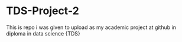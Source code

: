 # TDS-Project-2
This is repo i was given to upload as my academic project at github in diploma in data science {TDS}
